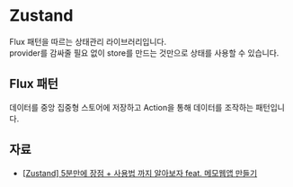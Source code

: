 # Zustand

Flux 패턴을 따르는 상태관리 라이브러리입니다.\
provider를 감싸줄 필요 없이 store를 만드는 것만으로 상태를 사용할 수 있습니다.

## Flux 패턴

데이터를 중앙 집중형 스토어에 저장하고 Action을 통해 데이터를 조작하는 패턴입니다.

## 자료

- [[Zustand] 5분만에 장점 + 사용법 까지 알아보자 feat. 메모웹앱 만들기](https://www.youtube.com/watch?v=nrljw-UwBcU)
